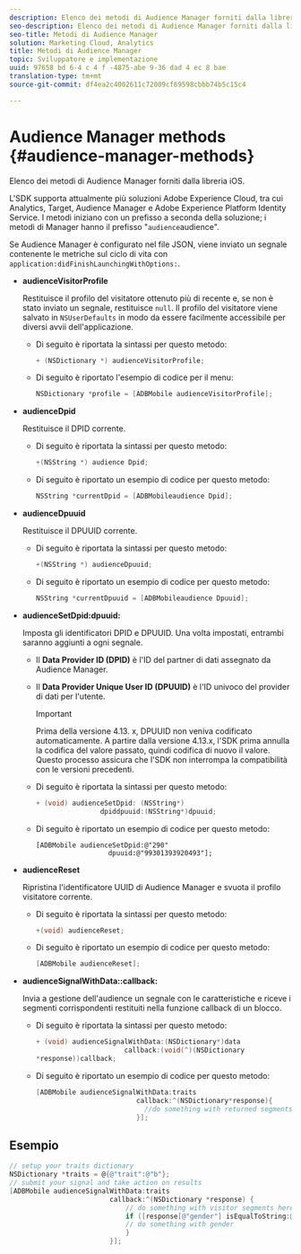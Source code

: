 ```yaml
---
description: Elenco dei metodi di Audience Manager forniti dalla libreria iOS.
seo-description: Elenco dei metodi di Audience Manager forniti dalla libreria iOS.
seo-title: Metodi di Audience Manager
solution: Marketing Cloud, Analytics
title: Metodi di Audience Manager
topic: Sviluppatore e implementazione
uuid: 97658 bd 6-4 c 4 f -4875-abe 9-36 dad 4 ec 8 bae
translation-type: tm+mt
source-git-commit: df4ea2c4002611c72009cf69598cbbb74b5c15c4

---
```



# Audience Manager methods {#audience-manager-methods}

Elenco dei metodi di Audience Manager forniti dalla libreria iOS.

L'SDK supporta attualmente più soluzioni Adobe Experience Cloud, tra cui Analytics, Target, Audience Manager e Adobe Experience Platform Identity Service. I metodi iniziano con un prefisso a seconda della soluzione; i metodi di Manager hanno il prefisso "`audience`audience".

Se Audience Manager è configurato nel file JSON, viene inviato un segnale contenente le metriche sul ciclo di vita con `application:didFinishLaunchingWithOptions:`.

* **audienceVisitorProfile**

   Restituisce il profilo del visitatore ottenuto più di recente e, se non è stato inviato un segnale, restituisce `null`. Il profilo del visitatore viene salvato in `NSUserDefaults` in modo da essere facilmente accessibile per diversi avvii dell'applicazione.

   * Di seguito è riportata la sintassi per questo metodo:

      ```objective-c
      + (NSDictionary *) audienceVisitorProfile;
      ```

   * Di seguito è riportato l'esempio di codice per il menu:

      ```objective-c
      NSDictionary *profile = [ADBMobile audienceVisitorProfile]; 
      ```

* **audienceDpid**

   Restituisce il DPID corrente.

   * Di seguito è riportata la sintassi per questo metodo:

      ```objective-c
      +(NSString *) audience Dpid;
      ```

   * Di seguito è riportato un esempio di codice per questo metodo:

      ```objective-c
      NSString *currentDpid = [ADBMobileaudience Dpid]; 
      ```

* **audienceDpuuid**

   Restituisce il DPUUID corrente.

   * Di seguito è riportata la sintassi per questo metodo:

      ```objective-c
      +(NSString *) audienceDpuuid;
      ```

   * Di seguito è riportato un esempio di codice per questo metodo:

      ```objective-c
      NSString *currentDpuuid = [ADBMobileaudience Dpuuid]; 
      ```

* **audienceSetDpid:&#x200B;dpuuid:**

   Imposta gli identificatori DPID e DPUUID. Una volta impostati, entrambi saranno aggiunti a ogni segnale.

   * Il **Data Provider ID (DPID)** è l'ID del partner di dati assegnato da Audience Manager.
   * Il **Data Provider Unique User ID (DPUUID)** è l'ID univoco del provider di dati per l'utente.

      >[!IMPORTANT]
      >
      >Prima della versione 4.13. x, DPUUID non veniva codificato automaticamente. A partire dalla versione 4.13.x, l'SDK prima annulla la codifica del valore passato, quindi codifica di nuovo il valore. Questo processo assicura che l'SDK non interrompa la compatibilità con le versioni precedenti.

   * Di seguito è riportata la sintassi per questo metodo:

      ```objective-c
      + (void) audienceSetDpid: (NSString*)   
                      dpiddpuuid:(NSString*)dpuuid;
      ```

   * Di seguito è riportato un esempio di codice per questo metodo:

      ```objective-
      [ADBMobile audienceSetDpid:@"290"
                        dpuuid:@"99301393920493"];
      ```

* **audienceReset**

   Ripristina l'identificatore UUID di Audience Manager e svuota il profilo visitatore corrente.

   * Di seguito è riportata la sintassi per questo metodo:

      ```objective-c
      +(void) audienceReset;
      ```

   * Di seguito è riportato un esempio di codice per questo metodo:

      ```objective-c
      [ADBMobile audienceReset]; 
      ```

* **audienceSignalWithData::&#x200B;callback:**

   Invia a gestione dell'audience un segnale con le caratteristiche e riceve i segmenti corrispondenti restituiti nella funzione callback di un blocco.

   * Di seguito è riportata la sintassi per questo metodo:

      ```objective-c
      + (void) audienceSignalWithData:(NSDictionary*)data
                            callback:(void(^)(NSDictionary
      *response))callback; 
      ```

   * Di seguito è riportato un esempio di codice per questo metodo:

      ```objective-c
      [ADBMobile audienceSignalWithData:traits
                               callback:^(NSDictionary*response){
                                 //do something with returned segments
                               }];
      ```

## Esempio

```objective-c
// setup your traits dictionary 
NSDictionary *traits = @{@"trait":@"b"}; 
// submit your signal and take action on results 
[ADBMobile audienceSignalWithData:traits  
                         callback:^(NSDictionary *response) { 
                             // do something with visitor segments here 
                             if ([response[@"gender"] isEqualToString:@"male"]) { 
                             // do something with gender  
                             } 
                         }];
```

